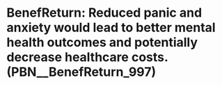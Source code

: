 # BenefReturn: __Reduced panic and anxiety would lead to better mental health outcomes and potentially decrease healthcare costs.__ (PBN__BenefReturn_997)

